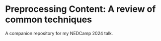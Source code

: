 # Preprocessing Content: A review of common techniques

 A companion repository for my NEDCamp 2024 talk.
